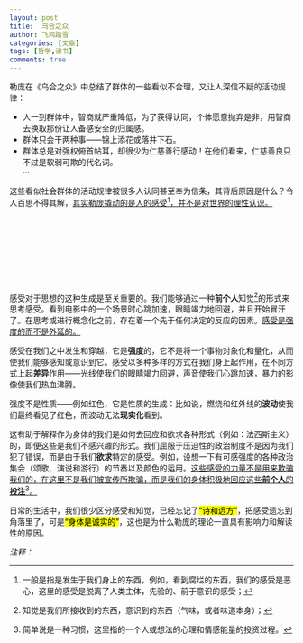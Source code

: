 ```yaml
---
layout: post
title:  乌合之众
author: 飞鸿踏雪
categories: [文章]
tags: [哲学,读书]
comments: true
---
```


勒庞在《乌合之众》中总结了群体的一些看似不合理，又让人深信不疑的活动规律：


-  人一到群体中，智商就严重降低，为了获得认同，个体愿意抛弃是非，用智商去换取那份让人备感安全的归属感。   
- 群体只会干两种事——锦上添花或落井下石。  
- 群体总是对强权俯首帖耳，却很少为仁慈善行感动！在他们看来，仁慈善良只不过是软弱可欺的代名词。   
···  


这些看似社会群体的活动规律被很多人认同甚至奉为信条，其背后原因是什么？令人百思不得其解，<ins>其实勒庞撬动的是人的感受[^fn1]，并不是对世界的理性认识。</ins>

<p style="
    color:white;
    border-radius: 15px 50px;
    background: var(--oc-orange-5);
    padding: 20px;
    
">
思想不是某种我们能够一劳永逸地定义的东西，它是一种<strong>生成</strong>的力量，它的生成能够被转变为思想自身所不是的东西——思想的外部或者非思想。<br>
思想不是某种<strong>我们</strong>做成的东西，思想从无到有地在我们之中发生。这是思想所必须的，因为思想事件来自自主的选择之外，思想总是在发生。</p>

感受对于思想的这种生成是至关重要的。我们能够通过一种**前个人**知觉[^fn2]的形式来思考感受。看到电影中的一个场景时心跳加速，眼睛竭力地回避，并且开始冒汗了。在思考或进行概念化之前，存在着一个先于任何决定的反应的因素。<ins>感受是强度的而不是外延的。</ins>

感受在我们之中发生和穿越，它是**强度**的，它不是将一个事物对象化和量化，从而使我们能够感知或意识到它。感受以多种多样的方式在我们身上起作用，在不同方式上起**差异**作用——光线使我们的眼睛竭力回避，声音使我们心跳加速，暴力的影像使我们热血沸腾。

强度不是性质——例如红色，它是性质的生成：比如说，燃烧和红外线的**波动**使我们最终看见了红色，而波动无法**现实化**看到。

这有助于解释作为身体的我们是如何去回应和欲求各种形式（例如：法西斯主义）的，即便这些是我们不感兴趣的形式。我们屈服于压迫性的政治制度不是因为我们犯了错误，而是由于我们**欲求**特定的感受。例如，设想一下有可感强度的各种政治集会（颂歌、演说和游行）的节奏以及颜色的运用。<ins>这些感受的力量不是用来欺骗我们的，在这里不是我们被宣传所欺骗，而是我们的身体积极地回应这些**前个人**的**投注**[^fn3]。</ins>

日常的生活中，我们很少区分感受和知觉，已经忘记了<mark>“诗和远方”</mark>，把感受遗忘到角落里了，可是<mark>“身体是诚实的”</mark>，这也是为什么勒庞的理论一直具有影响力和解读性的原因。

*注释：* 

[^fn1]:一般是指是发生于我们身上的东西，例如，看到腐烂的东西，我们的感受是恶心，这里的感受是脱离了人类主体，先验的、前于意识的感受；
[^fn2]:知觉是我们所接收到的东西，意识到的东西（气味，或者味道本身）；
[^fn3]:简单说是一种习惯，这里指的一个人或想法的心理和情感能量的投资过程。